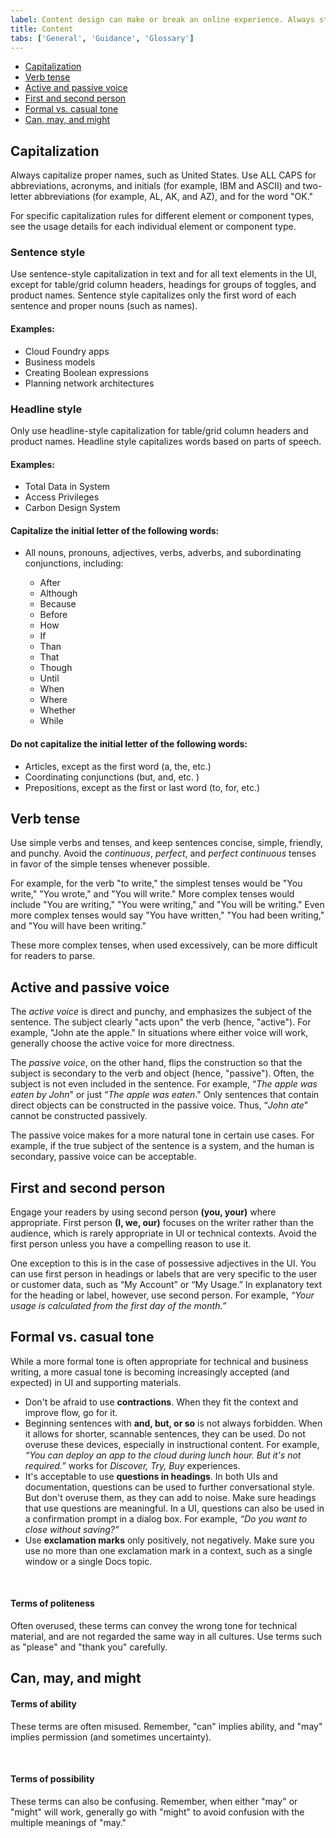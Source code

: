 ```yaml
---
label: Content design can make or break an online experience. Always strive for writing that is clear, concise, and on-brand.
title: Content
tabs: ['General', 'Guidance', 'Glossary']
---
```


<anchor-links>
<ul>
    <li><a href="#capitalization">Capitalization</a></li>
    <li><a href="#verb-tense">Verb tense</a></li>
    <li><a href="#active-and-passive-voice">Active and passive voice</a></li>
    <li><a href="#first-and-second-person">First and second person</a></li>
    <li><a href="#formal-vs-casual-tone">Formal vs. casual tone</a></li>
    <li><a href="#can-may-and-might">Can, may, and might</a></li>
</ul>
</anchor-links>

## Capitalization

Always capitalize proper names, such as United States. Use ALL CAPS for abbreviations, acronyms, and initials (for example, IBM and ASCII) and two-letter abbreviations (for example, AL, AK, and AZ), and for the word "OK."

For specific capitalization rules for different element or component types, see the usage details for each individual element or component type.

### Sentence style

Use sentence-style capitalization in text and for all text elements in the UI, except for table/grid column headers, headings for groups of toggles, and product names. Sentence style capitalizes only the first word of each sentence and proper nouns (such as names).

#### Examples:

- Cloud Foundry apps
- Business models
- Creating Boolean expressions
- Planning network architectures

### Headline style

Only use headline-style capitalization for table/grid column headers and product names. Headline style capitalizes words based on parts of speech.

#### Examples:

- Total Data in System
- Access Privileges
- Carbon Design System

#### Capitalize the initial letter of the following words:

- All nouns, pronouns, adjectives, verbs, adverbs, and subordinating conjunctions, including:

  - After
  - Although
  - Because
  - Before
  - How
  - If
  - Than
  - That
  - Though
  - Until
  - When
  - Where
  - Whether
  - While

#### Do not capitalize the initial letter of the following words:

- Articles, except as the first word (a, the, etc.)
- Coordinating conjunctions (but, and, etc. )
- Prepositions, except as the first or last word (to, for, etc.)

## Verb tense

Use simple verbs and tenses, and keep sentences concise, simple, friendly, and punchy. Avoid the _continuous_, _perfect_, and _perfect continuous_ tenses in favor of the simple tenses whenever possible. 

For example, for the verb "to write," the simplest tenses would be "You write," "You wrote," and "You will write." More complex tenses would include "You are writing," "You were writing," and "You will be writing." Even more complex tenses would say "You have written," "You had been writing," and "You will have been writing." 

These more complex tenses, when used excessively, can be more difficult for readers to parse.

<grid-wrapper col_lg="8" flex="true">
    <do-dont-example correct=true label="Do use simple future tenses." text='The API will return a promise.'></do-dont-example>
    <do-dont-example label="Don’t use complex future tenses when simple ones will suffice." text='The API will be returning a promise.'></do-dont-example>
</grid-wrapper>
<grid-wrapper col_lg="8" flex="true">
    <do-dont-example correct=true label="Do use simple past tenses." text='The API exceeded its limit.'></do-dont-example>
    <do-dont-example label="Don’t use complex past tenses when simple ones will suffice." text='The API has exceeded its limit.'></do-dont-example>
</grid-wrapper>

## Active and passive voice

The _active voice_ is direct and punchy, and emphasizes the subject of the sentence. The subject clearly "acts upon" the verb (hence, "active"). For example, "John ate the apple." In situations where either voice will work, generally choose the active voice for more directness.

<grid-wrapper col_lg="8" flex="true">
    <do-dont-example correct=true label="Do use active voice when appropriate." text='Next, the admin configures access privileges.'></do-dont-example>
    <do-dont-example label="Don’t use passive voice when active voice will suffice." text='Next, access privileges are configured by the admin.'></do-dont-example>
</grid-wrapper>

The _passive voice_, on the other hand, flips the construction so that the subject is secondary to the verb and object (hence, "passive"). Often, the subject is not even included in the sentence. For example, “_The apple was eaten by John_" or just “_The apple was eaten_." Only sentences that contain direct objects can be constructed in the passive voice. Thus, “_John ate_" cannot be constructed passively.

 The passive voice makes for a more natural tone in certain use cases. For example, if the true subject of the sentence is a system, and the human is secondary, passive voice can be acceptable.  

<grid-wrapper col_lg="8" flex="true">
    <do-dont-example correct=true label="Do use passive voice when appropriate." text='The database needs to be rebooted.'></do-dont-example>
    <do-dont-example label="Don’t use active voice when passive voice is more appropriate." text='Someone needs to reboot the database.'></do-dont-example>
</grid-wrapper>

## First and second person

Engage your readers by using second person **(you, your)** where appropriate. First person **(I, we, our)** focuses on the writer rather than the audience, which is rarely appropriate in UI or technical contexts. Avoid the first person unless you have a compelling reason to use it.

One exception to this is in the case of possessive adjectives in the UI. You can use first person in headings or labels that are very specific to the user or customer data, such as “My Account” or “My Usage.” In explanatory text for the heading or label, however, use second person. For example, _“Your usage is calculated from the first day of the month.”_

## Formal vs. casual tone

While a more formal tone is often appropriate for technical and business writing, a more casual tone is becoming increasingly accepted (and expected) in UI and supporting materials.

- Don't be afraid to use **contractions**. When they fit the context and improve flow, go for it.
- Beginning sentences with **and, but, or so** is not always forbidden. When it allows for shorter, scannable sentences, they can be used. Do not overuse these devices, especially in instructional content. For example, _“You can deploy an app to the cloud during lunch hour. But it's not required.”_ works for _Discover, Try, Buy_ experiences.
- It's acceptable to use **questions in headings**. In both UIs and documentation, questions can be used to further conversational style. But don't overuse them, as they can add to noise. Make sure headings that use questions are meaningful. In a UI, questions can also be used in a confirmation prompt in a dialog box. For example, _“Do you want to close without saving?”_
- Use **exclamation marks** only positively, not negatively. Make sure you use no more than one exclamation mark in a context, such as a single window or a single Docs topic.

<grid-wrapper col_lg="8" flex="true">
    <do-dont-example correct=true label="Do use exclamation points for positive messages." text='Your IBM Cloud account is ready!'></do-dont-example>
    <do-dont-example label="Don’t use exclamation points for negative messages" text='You have reached your usage limit!!'></do-dont-example>
</grid-wrapper>

<br>

#### Terms of politeness
Often overused, these terms can convey the wrong tone for technical material, and are not regarded the same way in all cultures. Use terms such as "please" and "thank you" carefully.


<grid-wrapper col_lg="8" flex="true">
    <do-dont-example correct=true label="Do Use terms of politeness in a UI only when the user is being inconvenienced." text='Indexing might take a few minutes. Please wait.'></do-dont-example>
    <do-dont-example label="Don’t Use terms of politeness superfluously." text='Please create a subscription account to get full access to the catalog.'></do-dont-example>
</grid-wrapper>

## Can, may, and might

#### Terms of ability
These terms are often misused. Remember, "can" implies ability, and "may" implies permission (and sometimes uncertainty).

<grid-wrapper col_lg="8" flex="true">
    <do-dont-example correct=true label="Do use ‘can’ to express ability." text='You can use the command line interface to update your app.'></do-dont-example>
<do-dont-example label="Don’t use ‘may’ when you mean ‘can.’" text='You may use the command line interface to update your app.'></do-dont-example>
</grid-wrapper>

<br>

#### Terms of possibility
These terms can also be confusing. Remember, when either "may" or "might" will work, generally go with "might" to avoid confusion with the multiple meanings of "may."

<grid-wrapper col_lg="8" flex="true">
        <do-dont-example correct=true label="Do use ‘might’ to clarify possibility." text='You might need more advanced features when integrating with another app.'></do-dont-example>
    <do-dont-example label="Don’t use ‘may’ when ‘might’ will work." text='You may need more advanced features when integrating with another app.'></do-dont-example>
</grid-wrapper>
